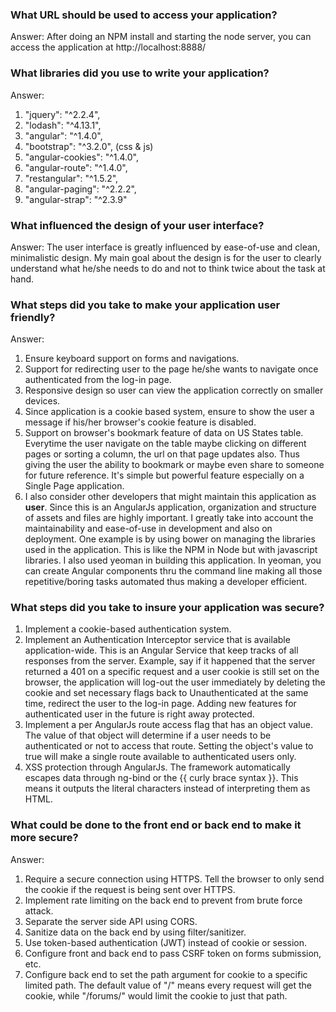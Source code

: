 <h3>What URL should be used to access your application?</h3>
<p>
  Answer: After doing an NPM install and starting the node server, you can access the application at http://localhost:8888/
</p>
<h3>What libraries did you use to write your application?</h3>
<p>
Answer:
</p>
<ol>
  <li>
     "jquery": "^2.2.4", 
  </li>
  <li>
     "lodash": "^4.13.1", 
  </li>
  <li>
     "angular": "^1.4.0",
  </li>
  <li>
     "bootstrap": "^3.2.0", (css & js)
  </li> 
  <li>
    "angular-cookies": "^1.4.0",
  </li>
  <li>
    "angular-route": "^1.4.0",
  </li>
  <li>
     "restangular": "^1.5.2",
  </li>
  <li>
     "angular-paging": "^2.2.2",
  </li>
  <li>
    "angular-strap": "^2.3.9"
  </li>   
</ol>

<h3>What influenced the design of your user interface?</h3>
<p>
  Answer: The user interface is greatly influenced by ease-of-use and clean, minimalistic design.
    My main goal about the design is for the user to clearly understand what he/she needs to do and not to think twice about the task at hand.
</p>

<h3>What steps did you take to make your application user friendly?</h3>
<p>
  Answer:
</p>
<ol>
 <li>Ensure keyboard support on forms and navigations.</li>
 <li>Support for redirecting user to the page he/she wants to navigate once authenticated from the log-in page.</li>
 <li>Responsive design so user can view the application correctly on smaller devices.</li>
 <li>Since application is a cookie based system, ensure to show the user a message if his/her browser's cookie feature is disabled.</li>
 <li>
     Support on browser's bookmark feature of data on US States table. Everytime the user navigate on the table maybe clicking on different pages or sorting a column, the url on that page updates also. Thus giving the user
     the ability to bookmark or maybe even share to someone for future reference. It's simple but powerful feature especially on a Single Page application.
 </li>
 <li>
   I also consider other developers that might maintain this application as <b>user</b>. Since this is an AngularJs application, organization and structure of assets and files are highly important. I greatly take into account the maintainability and
   ease-of-use in development and also on deployment. One example is by using bower on managing the libraries used in the application. This is like the NPM in Node but with javascript libraries. I also used yeoman in building this application. In yeoman, you 
   can create Angular components thru the command line making all those repetitive/boring tasks automated thus making a developer efficient.
 </li>
</ol>
<h3>What steps did you take to insure your application was secure?</h3>
<ol>
  <li>Implement a cookie-based authentication system.</li>
  <li>
      Implement an Authentication Interceptor service that is available application-wide. This is an Angular Service that keep tracks of all responses from the server. 
      Example, say if it happened that the server returned a 401 on a specific request and a user cookie is still set on the browser, 
      the application will log-out the user immediately by deleting the cookie and set necessary flags back to Unauthenticated at the same time, redirect the user to the log-in page.
      Adding new features for authenticated user in the future is right away protected. 
  </li>
  <li>
     Implement a per AngularJs route access flag that has an object value. The value of that object will determine if a user needs to be authenticated or not to access that route. Setting the object's value to true will make a single route available to authenticated users only.
  </li>
  <li>
    XSS protection through AngularJs. The framework automatically escapes data through ng-bind or the {{ curly brace syntax }}. This means it outputs the literal characters instead of interpreting them as HTML.
  </li>
</ol>
<h3>What could be done to the front end or back end to make it more secure?</h3>
<p>
  Answer:
</p>
<ol>
  <li>
     Require a secure connection using HTTPS. Tell the browser to only send the cookie if the request is being sent over HTTPS.
  </li>
  <li>
     Implement rate limiting on the back end to prevent from brute force attack.
  </li>
  <li>
     Separate the server side API using CORS. 
  </li>
  <li>
     Sanitize data on the back end by using filter/sanitizer. 
  </li>
  <li>
     Use token-based authentication (JWT) instead of cookie or session. 
  </li>
  <li>
    Configure front and back end to pass CSRF token on forms submission, etc.
  </li>
  <li>
    Configure back end to set the path argument for cookie to a specific limited path. The default value of "/" means every request will get the cookie, while "/forums/" would limit the cookie to just that path.
  </li>
</ol>
